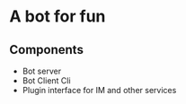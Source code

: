 # A bot for fun

## Components

- Bot server
- Bot Client Cli
- Plugin interface for IM and other services

## 